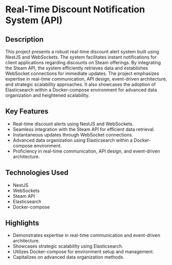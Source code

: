 # Real-Time Discount Notification System (API)

## Description

This project presents a robust real-time discount alert system built using NestJS and WebSockets. The system facilitates instant notifications for client applications regarding discounts on Steam offerings. By integrating the Steam API, the system efficiently retrieves data and establishes WebSocket connections for immediate updates. The project emphasizes expertise in real-time communication, API design, event-driven architecture, and strategic scalability approaches. It also showcases the adoption of Elasticsearch within a Docker-compose environment for advanced data organization and heightened scalability.

## Key Features

- Real-time discount alerts using NestJS and WebSockets.
- Seamless integration with the Steam API for efficient data retrieval.
- Instantaneous updates through WebSocket connections.
- Advanced data organization using Elasticsearch within a Docker-compose environment.
- Proficiency in real-time communication, API design, and event-driven architecture.

## Technologies Used

- NestJS
- WebSockets
- Steam API
- Elasticsearch
- Docker-compose

## Highlights

- Demonstrates expertise in real-time communication and event-driven architecture.
- Showcases strategic scalability using Elasticsearch.
- Utilizes Docker-compose for environment setup and management.
- Capitalizes on advanced data organization methods.
